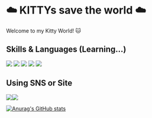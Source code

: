 # ☁️  KITTYs save the world  ☁️

Welcome to my Kitty World! 🐱


## Skills & Languages (Learning...)
<img src="https://img.shields.io/badge/Android-3DDC84?style=flat-square&logo=Android&logoColor=white"/> <img src="https://img.shields.io/badge/React-61DAFB?style=flat-square&logo=React&logoColor=white"/> <img src="https://img.shields.io/badge/JSS-F7DF1E?style=flat-square&logo=JSS&logoColor=black"/> <img src="https://img.shields.io/badge/Python-3776AB?style=flat-square&logo=Python&logoColor=white"/> <img src="https://img.shields.io/badge/C-A8B9CC?style=flat-square&logo=C&logoColor=white"/>


## Using SNS or Site
<img src="https://img.shields.io/badge/hyeonee2_-E4405F?style=flat-square&logo=Instagram&logoColor=white"/><a href="https://chss0520.tistory.com/" target="_blank"><img src="https://img.shields.io/badge/Tistory-000000?style=flat-square&logo=Instagram&logoColor=white"/>


![Anurag's GitHub stats](https://github-readme-stats.vercel.app/api?username=kittyismylife&theme=graywhite&show_icons=true)
